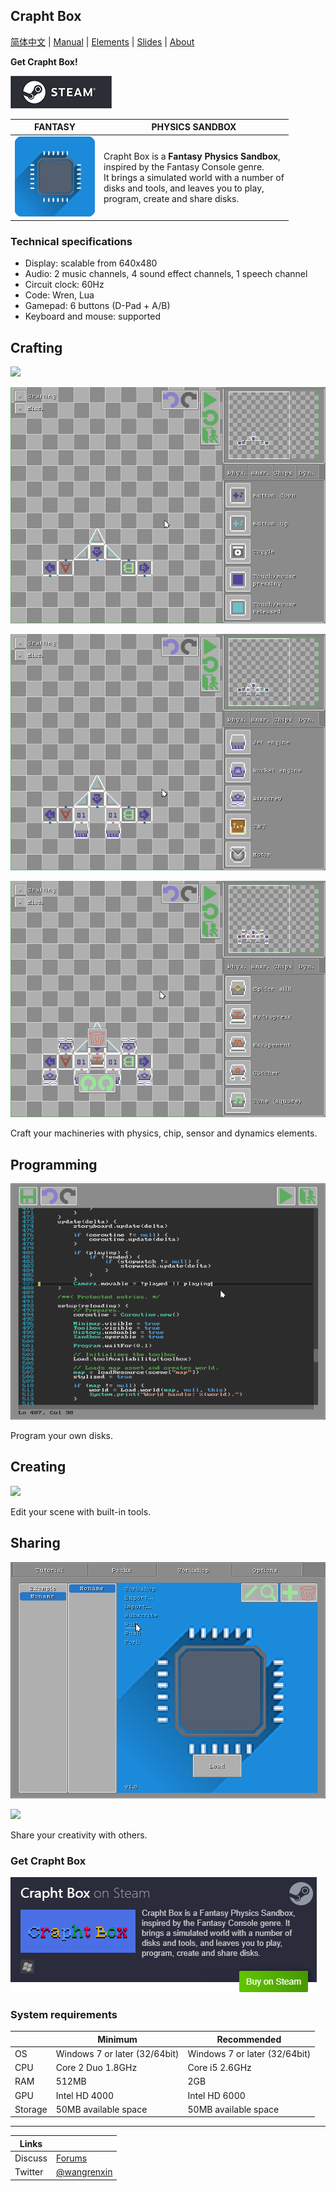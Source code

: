 <head>
<link rel="shortcut icon" type="image/x-icon" href="favicon.ico">
</head>

## Crapht Box

[简体中文](https://paladin-t.github.io/crft/README_cn) |
[Manual](https://paladin-t.github.io/crft/docs/manual) |
[Elements](https://paladin-t.github.io/crft/docs/elements) |
[Slides](https://paladin-t.github.io/crft/docs/slides) |
[About](https://paladin-t.github.io/crft/pages/about)

**Get Crapht Box!**

[![Crapht Box on Steam](pages/imgs/steam.png)](https://store.steampowered.com/app/1227090/)

| FANTASY | PHYSICS SANDBOX |
|----|----|
| <img src="pages/imgs/app.png" width="128"> | Crapht Box is a **Fantasy Physics Sandbox**, <br /> inspired by the Fantasy Console genre. <br /> It brings a simulated world with a number of <br /> disks and tools, and leaves you to play, <br /> program, create and share disks. |

### Technical specifications

* Display: scalable from 640x480
* Audio: 2 music channels, 4 sound effect channels, 1 speech channel
* Circuit clock: 60Hz
* Code: Wren, Lua
* Gamepad: 6 buttons (D-Pad + A/B)
* Keyboard and mouse: supported

## Crafting

![](pages/imgs/crafting0.gif)

![](pages/imgs/crafting1.gif)

![](pages/imgs/crafting2.gif)

![](pages/imgs/crafting3.gif)

Craft your machineries with physics, chip, sensor and dynamics elements.

## Programming

![](pages/imgs/programming0.png)

Program your own disks.

## Creating

![](pages/imgs/creating0.gif)

Edit your scene with built-in tools.

## Sharing

![](pages/imgs/sharing0.png)

![](pages/imgs/sharing1.gif)

Share your creativity with others.

### Get Crapht Box

[![Crapht Box on Steam](pages/imgs/on_steam.png)](https://store.steampowered.com/app/1227090/)

### System requirements

| | Minimum | Recommended |
|----|----|----|
| OS | Windows 7 or later (32/64bit) | Windows 7 or later (32/64bit) |
| CPU | Core 2 Duo 1.8GHz | Core i5 2.6GHz |
| RAM | 512MB | 2GB |
| GPU | Intel HD 4000 | Intel HD 6000 |
| Storage | 50MB available space | 50MB available space |

<hr>

| Links | |
|----|----|
| Discuss | [Forums](https://steamcommunity.com/app/1227090/discussions/) |
| Twitter | [@wangrenxin](https://twitter.com/wangrenxin) |
